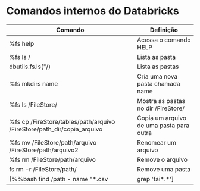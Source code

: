 # Comandos internos do Databricks

| Comando | Definição |
| ------ | ------ |
| %fs help | Acessa o comando HELP |
| %fs ls / | Lista as pasta |
| dbutils.fs.ls("/) | Lista as pastas |
| %fs mkdirs name | Cria uma nova pasta chamada name |
| %fs ls /FileStore/ | Mostra as pastas no dir /FireStore/ |
| %fs cp /FireStore/tables/path/arquivo /FireStore/path_dir/copia_arquivo | Copia um arquivo de uma pasta para outra |
| %fs mv /FileStore/path/arquivo /FireStore/path/arquivo2 | Renomear um arquivo |
| %fs rm /FileStore/path/arquivo | Remove o arquivo |
| fs rm -r /FileStore/path/ | Remove uma pasta |
| [%%bash find /path - name "*.csv | grep 'fai*.*'] | Realiza uma busca na pasta /path por arquivos .csv |
